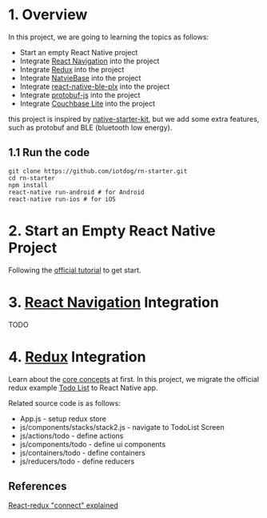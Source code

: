 # 1. Overview

In this project, we are going to learning the topics as follows:

* Start an empty React Native project
* Integrate [React Navigation](https://reactnavigation.org/) into the project
* Integrate [Redux](https://redux.js.org/) into the project
* Integrate [NatvieBase](https://nativebase.io/) into the project
* Integrate [react-native-ble-plx](https://github.com/Polidea/react-native-ble-plx) into the project
* Integrate [protobuf-js](https://github.com/google/protobuf/tree/master/js) into the project
* Integrate [Couchbase Lite](https://github.com/couchbaselabs/react-native-couchbase-lite) into the project

this project is inspired by [native-starter-kit](https://github.com/start-react/native-starter-kit), but we add some extra features, such as protobuf and BLE (bluetooth low energy).

## 1.1 Run the code

```
git clone https://github.com/iotdog/rn-starter.git
cd rn-starter
npm install
react-native run-android # for Android
react-native run-ios # for iOS
```

# 2. Start an Empty React Native Project

Following the [official tutorial](https://facebook.github.io/react-native/docs/getting-started.html) to get start.

# 3. [React Navigation](https://reactnavigation.org/) Integration

TODO

# 4. [Redux](https://redux.js.org/) Integration

Learn about the [core concepts](https://redux.js.org/docs/introduction/CoreConcepts.html) at first.
In this project, we migrate the official redux example [Todo List](https://redux.js.org/docs/basics/ExampleTodoList.html) to React Native app.

Related source code is as follows:

* App.js - setup redux store
* js/components/stacks/stack2.js - navigate to TodoList Screen
* js/actions/todo - define actions
* js/components/todo - define ui components
* js/containers/todo - define containers
* js/reducers/todo - define reducers

## References

[React-redux "connect" explained](https://www.sohamkamani.com/blog/2017/03/31/react-redux-connect-explained/)
